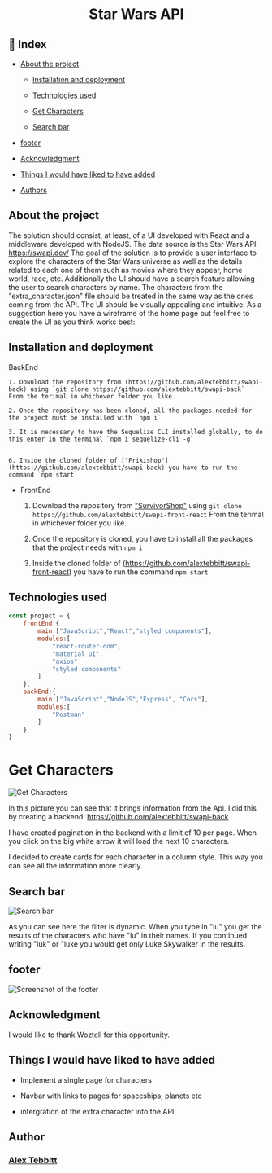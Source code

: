 #  <center>Star Wars API </center> 

 ## :bookmark: Index 

 - [About the project](#)

    - [Installation and deployment](#)

    - [Technologies used](#)

    - [Get Characters](#)

    - [Search bar](#)

- [footer](#)

- [Acknowledgment](#)

- [Things I would have liked to have added](#)

- [Authors](#)

## About the project

The solution should consist, at least, of a UI developed with React and a middleware
developed with NodeJS. The data source is the Star Wars API: https://swapi.dev/
The goal of the solution is to provide a user interface to explore the characters of the
Star Wars universe as well as the details related to each one of them such as movies
where they appear, home world, race, etc.
Additionally the UI should have a search feature allowing the user to search characters
by name.
The characters from the "extra_character.json" file should be treated in the same way as
the ones coming from the API.
The UI should be visually appealing and intuitive. As a suggestion here you have a
wireframe of the home page but feel free to create the UI as you think works best:

## Installation and deployment

BackEnd

    1. Download the repository from (https://github.com/alextebbitt/swapi-back) using `git clone https://github.com/alextebbitt/swapi-back`  From the terimal in whichever folder you like.  

    2. Once the repository has been cloned, all the packages needed for the project must be installed with `npm i` 

    3. It is necessary to have the Sequelize CLI installed globally, to do this enter in the terminal `npm i sequelize-cli -g`


    6. Inside the cloned folder of ["Frikishop"](https://github.com/alextebbitt/swapi-back) you have to run the command `npm start`

- FrontEnd

    1. Download the repository from ["SurvivorShop"](https://github.com/alextebbitt/swapi-front-react) using `git clone https://github.com/alextebbitt/swapi-front-react` From the terimal in whichever folder you like.

    2. Once the repository is cloned, you have to install all the packages that the project needs with `npm i`

    3. Inside the cloned folder of (https://github.com/alextebbitt/swapi-front-react) you have to run the command `npm start`

## Technologies used

```JavaScript
const project = {
    frontEnd:{
        main:["JavaScript","React","styled components"],
        modules:[
            "react-router-dom",
            "material ui",
            "axios"
            "styled components"
        ]
    },
    backEnd:{
        main:["JavaScript","NodeJS","Express", "Cors"],
        modules:[
            "Postman"
        ]
    }
} 
```


# Get Characters

![Get Characters](./assetsReadme/Screenshot%202022-09-30%20030213.png)

 In this picture you can see that it brings information from the Api. I did this by creating a backend: https://github.com/alextebbitt/swapi-back

 I have created pagination in the backend with a limit of 10 per page. When you click on the big white arrow it will load the next 10 characters. 

 I decided to create cards for each character in a column style. This way you can see all the information more clearly. 

## Search bar

![Search bar](./assetsReadme/Screenshot%202022-09-30%20030311.png)

As you can see here the filter is dynamic. When you type in "lu" you get the results of the characters who have "lu" in their names. If you continued writing "luk" or "luke you would get only Luke Skywalker in the results. 




## footer 

![Screenshot of the footer](./assetsReadme/Screenshot%202022-09-30%20030351.png)


## Acknowledgment

I would like to thank Woztell for this opportunity.

## Things I would have liked to have added

- Implement a single page for characters

- Navbar with links to pages for spaceships, planets etc

- intergration of the extra character into the API.


## Author

### [Alex Tebbitt](https://github.com/alextebbitt)